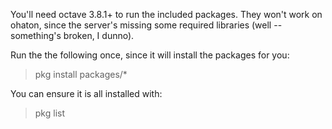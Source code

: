 You'll need octave 3.8.1+ to run the included packages. They won't
work on ohaton, since the server's missing some required libraries
(well -- something's broken, I dunno).

Run the the following once, since it will install the packages for
you:

> pkg install packages/*

You can ensure it is all installed with:

> pkg list

